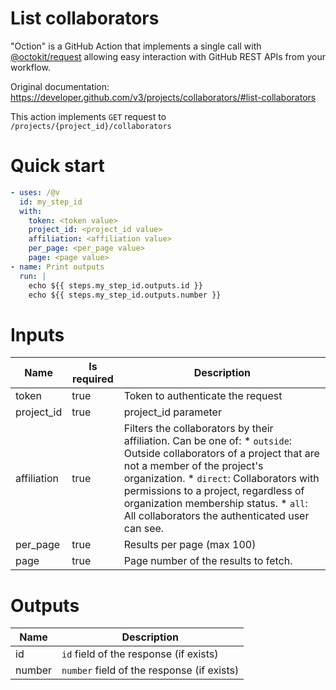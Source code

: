 # List collaborators

"Oction" is a GitHub Action that implements a single call with 
[@octokit/request](https://www.npmjs.com/package/@octokit/request)
allowing easy interaction with GitHub REST APIs from your workflow.

Original documentation: https://developer.github.com/v3/projects/collaborators/#list-collaborators

This action implements `GET` request to `/projects/{project_id}/collaborators`


# Quick start

```yaml
- uses: /@v
  id: my_step_id
  with:
    token: <token value>
    project_id: <project_id value>
    affiliation: <affiliation value>
    per_page: <per_page value>
    page: <page value>
- name: Print outputs
  run: |
    echo ${{ steps.my_step_id.outputs.id }}
    echo ${{ steps.my_step_id.outputs.number }}
```


# Inputs

| Name | Is required | Description |
|---|---|---|
|token|true|Token to authenticate the request
|project_id|true|project_id parameter
|affiliation|true|Filters the collaborators by their affiliation. Can be one of:   \* `outside`: Outside collaborators of a project that are not a member of the project's organization.   \* `direct`: Collaborators with permissions to a project, regardless of organization membership status.   \* `all`: All collaborators the authenticated user can see.
|per_page|true|Results per page (max 100)
|page|true|Page number of the results to fetch.

# Outputs

| Name | Description |
|---|---|
|id|`id` field of the response (if exists)|
|number|`number` field of the response (if exists)|

